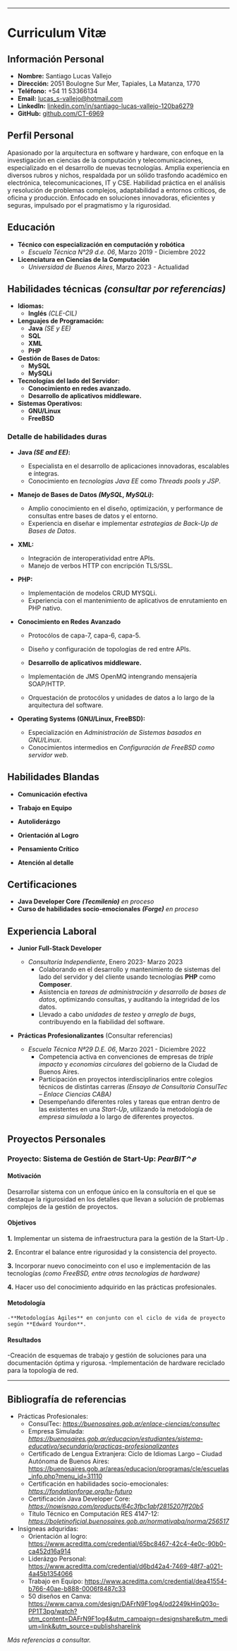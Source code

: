 ------
# Curriculum Vitæ
## **Información Personal**
- **Nombre:** Santiago Lucas Vallejo
- **Dirección:** 2051 Boulogne Sur Mer, Tapiales, La Matanza, 1770
- **Teléfono:** +54 11 53366134
- **Email:** lucas_s-vallejo@hotmail.com
- **LinkedIn:** [linkedin.com/in/santiago-lucas-vallejo-120ba6279](https://www.linkedin.com/in/santiago-lucas-vallejo-120ba6279/ )
- **GitHub:** [github.com/CT-6969](https://github.com/CT-6969)

## **Perfil Personal**
Apasionado por la arquitectura en software y hardware, con enfoque en la investigación en ciencias de la computación y telecomunicaciones, especializado en el desarrollo de nuevas tecnologías. Amplia experiencia en diversos rubros y nichos, respaldada por un sólido trasfondo académico en electrónica, telecomunicaciones, IT y CSE. Habilidad práctica en el análisis y resolución de problemas complejos, adaptabilidad a entornos críticos, de oficina y producción. Enfocado en soluciones innovadoras, eficientes y seguras, impulsado por el pragmatismo y la rigurosidad. 

## **Educación**
- **Técnico con especialización en computación y robótica**
  - _Escuela Técnica N°29 d.e. 06_, Marzo 2019 - Diciembre 2022 
- **Licenciatura en Ciencias de la Computación**
  - _Universidad de Buenos Aires_, Marzo 2023 - Actualidad

## **Habilidades técnicas** *(consultar por referencias)*
- **Idiomas:**
  - **Inglés** *(CLE-CIL)*
- **Lenguajes de Programación:**
  - **Java** *(SE y EE)*
  - **SQL**
  - **XML**
  - **PHP**
- **Gestión de Bases de Datos:**
  - **MySQL**
  - **MySQLi**
- **Tecnologías del lado del Servidor:**
  - **Conocimiento en redes avanzado.**
  - **Desarrollo de aplicativos middleware.**
- **Sistemas Operativos:**
  - **GNU/Linux**
  - **FreeBSD**

### **Detalle de habilidades duras**
- **Java _(SE and EE)_:**
  - Especialista en el desarrollo de aplicaciones innovadoras, escalables e íntegras.
  - Conocimiento en _tecnologías Java EE_ como _Threads pools y JSP_.


- **Manejo de Bases de Datos _(MySQL, MySQLi)_:**
  - Amplio conocimiento en el diseño, optimización, y performance de consultas entre bases de datos y el entorno.
  - Experiencia en diseñar e implementar _estrategias de Back-Up de Bases de Datos_.

- **XML:**
  - Integración de interoperatividad entre APIs.
  - Manejo de verbos HTTP con encripción TLS/SSL.

- **PHP:**
  - Implementación de modelos CRUD MYSQLi.
  - Experiencia con el mantenimiento de aplicativos de enrutamiento en PHP nativo.

- **Conocimiento en Redes Avanzado**
  - Protocólos de capa-7, capa-6, capa-5.
  - Diseño y configuración de topologías de red entre APIs.

  - **Desarrollo de aplicativos middleware.**
  - Implementación de JMS OpenMQ intengrando mensajería SOAP/HTTP.
  - Orquestación de protocólos y unidades de datos a lo largo de la arquitectura del software.

- **Operating Systems (GNU/Linux, FreeBSD):**
  - Especialización en _Administración de Sistemas basados en GNU/Linux_.
  - Conocimientos intermedios en _Configuración de FreeBSD como servidor web_.

## **Habilidades Blandas**

- **Comunicación efectiva**

- **Trabajo en Equipo**

- **Autoliderázgo**

- **Orientación al Logro**

- **Pensamiento Crítico**

- **Atención al detalle**

## **Certificaciones**
- **Java Developer Core**  **_(Tecmilenio)_** *en proceso*
- **Curso de habilidades socio-emocionales** **_(Forge)_** *en proceso*

## **Experiencia Laboral**
- **Junior Full-Stack Developer**
  - _Consultoría Independiente_, Enero 2023- Marzo 2023
    - Colaborando en el desarrollo y mantenimiento de sistemas del lado del       servidor y del cliente usando tecnologías **PHP** como **Composer**.
    - Asistencia en _tareas de administración y desarrollo de bases de datos_, optimizando consultas, y auditando la integridad de los datos.
    - Llevado a cabo _unidades de testeo_ y _arreglo de bugs_, contribuyendo en la fiabilidad del software.

- **Prácticas Profesionalizantes** (Consultar referencias)
  - _Escuela Técnica Nª29 D.E. 06_, Marzo 2021 - Diciembre 2022
    - Competencia activa en convenciones de empresas de _triple impacto_ y _economías circulares_ del gobierno de la Ciudad de Buenos Aires.
    - Participación en proyectos interdisciplinarios entre colegios técnicos de distintas carreras *(Ensayo de Consultoría ConsulTec – Enlace Ciencias CABA)*
    - Desempeñando diferentes roles y tareas que entran dentro de las existentes en una _Start-Up_, utilizando la metodología de _empresa simulada_ a lo largo de diferentes proyectos.

## **Proyectos Personales**

### **Proyecto: Sistema de Gestión de Start-Up: _PearBIT⌃𝑒_**

#### **Motivación**
 Desarrollar sistema con un enfoque único en la consultoría en el que se destaque la rigurosidad en los detalles que llevan a solución de problemas complejos de la gestión de proyectos.
#### **Objetivos**
**1.** Implementar un sistema de infraestructura para la gestión de la Start-Up .

**2.** Encontrar el balance entre rigurosidad y la consistencia del proyecto.

**3.** Incorporar nuevo conocimeinto con el uso e implementación de las tecnologías *(como FreeBSD, entre otras tecnologías de hardware)*

**4.** Hacer uso del conocimiento adquirido en las prácticas profesionales.

#### **Metodología**
    -**Metodologías Ágiles** en conjunto con el ciclo de vida de proyecto según **Edward Yourdon**.
#### **Resultados**
   -Creación de esquemas de trabajo y gestión de soluciones para una documentación óptima y rigurosa.
   -Implementación de hardware reciclado para la topología de red.

---

## **Bibliografía de referencias**
- Prácticas Profesionales:
  - ConsulTec: *https://buenosaires.gob.ar/enlace-ciencias/consultec* 
  - Empresa Simulada: *https://buenosaires.gob.ar/educacion/estudiantes/sistema-educativo/secundario/practicas-profesionalizantes* 
  - Certificado de Lengua Extranjera: Ciclo de Idiomas Largo – Ciudad Autónoma de Buenos Aires: https://buenosaires.gob.ar/areas/educacion/programas/cle/escuelas_info.php?menu_id=31110 
  - Certificación en habilidades socio-emocionales: *https://fondationforge.org/tu-futuro*
  - Certificación Java Developer Core: *https://nowisnao.com/products/64c3fbc1abf2815207ff20b5*
  - Título Técnico en Computación RES 4147-12: *https://boletinoficial.buenosaires.gob.ar/normativaba/norma/256517*
- Insigneas adquridas: 
  - Orientación al logro: https://www.acreditta.com/credential/65bc8467-42c4-4e0c-90b0-ca452d16a914
  - Liderázgo Personal: https://www.acreditta.com/credential/d6bd42a4-7469-48f7-a021-4a45b1354066
  - Trabajo en Equipo: https://www.acreditta.com/credential/dea41554-b766-40ae-b888-0006f8487c33
  - 50 diseños en Canva: https://www.canva.com/design/DAFrN9F1og4/od2249kHinQ03o-PP1T3pg/watch?utm_content=DAFrN9F1og4&utm_campaign=designshare&utm_medium=link&utm_source=publishsharelink

*Más referencias a consultar.*
